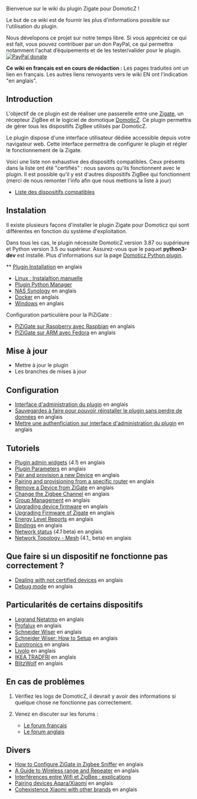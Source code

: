 Bienvenue sur le wiki du plugin Zigate pour DomoticZ !

Le but de ce wiki est de fournir les plus d'informations possible sur l'utilisation du plugin.

Nous dévelopons ce projet sur notre temps libre. Si vous appréciez ce qui est fait, vous pouvez contribuer par un don PayPal, ce qui permettra notamment l'achat d’équipements et de les tester/valider pour le plugin. [![PayPal donate](https://camo.githubusercontent.com/d5d24e33e2f4b6fe53987419a21b203c03789a8f/68747470733a2f2f696d672e736869656c64732e696f2f62616467652f446f6e6174652d50617950616c2d677265656e2e737667)](https://paypal.me/pipiche)

**Ce wiki en français est en cours de rédaction :** Les pages traduites ont un lien en français. Les autres liens renvoyants vers le wiki EN ont l'indication "en anglais". 

## Introduction

L'objectif de ce plugin est de réaliser une passerelle entre une [Zigate](https://zigate.fr), un récepteur ZigBee et le logiciel de domotique [DomoticZ](https://www.domoticz.com). Ce plugin permettra de gérer tous les dispositifs ZigBee utilisés par DomoticZ.

Le plugin dispose d'une interface utilisateur dédiée accessible depuis votre navigateur web. Cette interface permettra de configurer le plugin et régler le fonctionnement de la Zigate.

Voici une liste non exhaustive des dispositifs compatibles. Ceux présents dans la liste ont été "certifiés" : nous savons qu'ils fonctionnent avec le plugin. Il est possible qu'il y est d'autres dispositifs ZigBee qui fonctionnent (merci de nous remonter l'info afin que nous mettions la liste à jour)
* [Liste des dispositifs compatibles](https://github.com/pipiche38/Domoticz-Zigate-Wiki/blob/master/en-eng/Compatible-Devices.md)

## Instalation

Il existe plusieurs façons d'installer le plugin Zigate pour Domoticz qui sont différentes en fonction du système d'exploitation.

Dans tous les cas, le plugin nécessite DomoticZ version 3.87 ou supérieure et Python version 3.5 ou supérieur. Assurez-vous que le paquet __python3-dev__ est installé. Plus d'informations sur la page [Domoticz Python plugin](https://www.domoticz.com/wiki/Using_Python_plugins).

** [Plugin Installation](https://github.com/pipiche38/Domoticz-Zigate-Wiki/blob/master/en-eng/Plugin-Installation.md) en anglais


* [Linux : Instalaltion manuelle](https://github.com/pipiche38/Domoticz-Zigate-Wiki/blob/master/fr-fr/Installation_Linux-manuelle.md)
* [Plugin Python Manager](https://github.com/pipiche38/Domoticz-Zigate-Wiki/blob/master/fr-fr/Installation_Python-Plugin-Manager.md)
* [NAS Synology](https://github.com/pipiche38/Domoticz-Zigate-Wiki/blob/master/en-eng/Plugin-Installation-on-Synology-NAS.md) en anglais
* [Docker](https://github.com/pipiche38/Domoticz-Zigate-Wiki/blob/master/en-eng/Docker-Domoticz.md) en anglais
* [Windows]( https://github.com/pipiche38/Domoticz-Zigate-Wiki/blob/master/en-eng/Plugin-windows.md ) en anglais

Configuration particulière pour la PiZiGate :

* [PiZiGate sur Raspberry avec Raspbian](https://github.com/pipiche38/Domoticz-Zigate-Wiki/blob/master/en-eng/PiZigate-RPI3B%2B-Cookbook.md) en anglais
* [PiZiGate sur ARM avec Fedora](https://github.com/pipiche38/Domoticz-Zigate-Wiki/blob/master/en-eng/PiZigate_on_Fedora.md) en anglais

## Mise à jour

* Mettre à jour le plugin
* Les branches de mises à jour

## Configuration

* [Interface d'administration du plugin](https://github.com/pipiche38/Domoticz-Zigate-Wiki/blob/master/en-eng/WebUserInterfaceNavigation.md) en anglais
* [Sauvegardes à faire pour pouvoir réinstaller le plugin sans perdre de données](https://github.com/pipiche38/Domoticz-Zigate-Wiki/blob/master/en-eng/reinstall.md) en anglais
* [Mettre une authenficiation sur interface d'administration du plugin](https://github.com/pipiche38/Domoticz-Zigate-Wiki/blob/master/en-eng/DashboardAccessBasicAuth.md) en anglais


## Tutoriels

* [Plugin admin widgets](https://github.com/pipiche38/Domoticz-Zigate-Wiki/blob/master/en-eng/Plugin-Administration.md) (_4.1_) en anglais
* [Plugin Parameters](https://github.com/pipiche38/Domoticz-Zigate-Wiki/blob/master/en-eng/PluginConf.json.md) en anglais
* [Pair and provision a new Device](https://github.com/pipiche38/Domoticz-Zigate-Wiki/blob/master/en-eng/PairingDevice.md) en anglais
* [Pairing and provisioning from a specific router](https://github.com/pipiche38/Domoticz-Zigate-Wiki/blob/master/en-eng/PairingFromRouter.md) en anglais
* [Remove a Device from ZiGate](https://github.com/pipiche38/Domoticz-Zigate-Wiki/blob/master/en-eng/RemoteDevice.md) en anglais
* [Change the Zigbee Channel](https://github.com/pipiche38/Domoticz-Zigate-Wiki/blob/master/en-eng/Channel_Setting.md) en anglais
* [Group Management](https://github.com/pipiche38/Domoticz-Zigate-Wiki/blob/master/en-eng/Group-Management.md) en anglais
* [Upgrading device firmware](https://github.com/pipiche38/Domoticz-Zigate-Wiki/blob/master/en-eng/Device-Firmware-Update.md) en anglais
* [Upgrading Firmware of Zigate](https://github.com/pipiche38/Domoticz-Zigate-Wiki/blob/master/en-eng/Zigate-flash-firmware.md) en anglais
* [Energy Level Reports](https://github.com/pipiche38/Domoticz-Zigate-Wiki/blob/master/en-eng/EnergyLevels.md) en anglais
* [Bindings](https://github.com/pipiche38/Domoticz-Zigate-Wiki/blob/master/en-eng/Binding_Legrand.md) en anglais
* [Network status](https://github.com/pipiche38/Domoticz-Zigate-Wiki/blob/master/en-eng/Network-Status.md) (_4.1_ beta) en anglais
* [Network Topology - Mesh](https://github.com/pipiche38/Domoticz-Zigate-Wiki/blob/master/en-eng/Network-Topology---LQI-report.md) (4.1_ beta) en anglais


## Que faire si un dispositif ne fonctionne pas correctement ?

* [Dealing with not certified devices](https://github.com/pipiche38/Domoticz-Zigate-Wiki/blob/master/en-eng/Dealing-with-none-certified-device.md) en anglais
* [Debug mode](https://github.com/pipiche38/Domoticz-Zigate-Wiki/blob/master/en-eng/Plugin-debuging-mode.md) en anglais


## Particularités de certains dispositifs

* [Legrand Netatmo](https://github.com/pipiche38/Domoticz-Zigate-Wiki/blob/master/en-eng/Legrand-Netatmo-corner.md) en anglais
* [Profalux](https://github.com/pipiche38/Domoticz-Zigate-Wiki/blob/master/en-eng/Profalux-corner.md) en anglais
* [Schneider Wiser](https://github.com/pipiche38/Domoticz-Zigate-Wiki/blob/master/en-eng/Schneider_Wiser_Corner.md) en anglais
* [Schneider Wiser: How to Setup](https://github.com/pipiche38/Domoticz-Zigate-Wiki/blob/master/en-eng/Wiser-Setup.md) en anglais
* [Eurotronics](https://github.com/pipiche38/Domoticz-Zigate-Wiki/blob/master/en-eng/Eurotronics-corner.md) en anglais
* [Livolo](https://github.com/pipiche38/Domoticz-Zigate-Wiki/blob/master/en-eng/Livolo-corner.md) en anglais
* [IKEA TRADFRI](https://github.com/pipiche38/Domoticz-Zigate-Wiki/blob/master/en-eng/IKEA-Tradfri-corner.md) en anglais
* [BlitzWolf](https://github.com/pipiche38/Domoticz-Zigate-Wiki/blob/master/en-eng/Blitzwolf-corner.md) en anglais


## En cas de problèmes

1. Vérifiez les logs de DomoticZ, il devrait y avoir des informations si quelque chose ne fonctionne pas correctement.
2. Venez en discuter sur les forums :

   * [Le forum français](https://easydomoticz.com/forum/viewforum.php?f=28)
   * [Le forum anglais](https://www.domoticz.com/forum/viewforum.php?f=68)



## Divers

* [How to Configure ZiGate in Zigbee Sniffer](https://github.com/pipiche38/Domoticz-Zigate-Wiki/blob/master/en-eng/Zigate-Sniffer.md)  en anglais
* [A Guide to Wireless range and Repeater](https://support.smartthings.com/hc/en-us/articles/209963206-A-guide-to-wireless-range-and-repeaters) en anglais
* [Interférences entre Wifi et ZigBee : explications](https://github.com/pipiche38/Domoticz-Zigate-Wiki/blob/master/fr-fr/ZigBee-et-Wifi.mdd)
* [Pairing devices Aqara/Xiaomi](https://community.hubitat.com/t/xiaomi-aqara-devices-pairing-keeping-them-connected/623) en anglais
* [Cohexistence Xiaomi with other brands](https://community.hubitat.com/t/xiaomi-aqara-devices-pairing-keeping-them-connected/623) en anglais 

